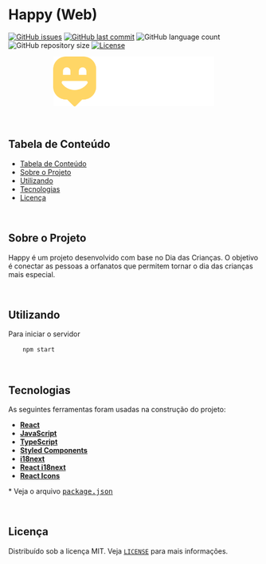 # Happy (Web)

<!-- PROJECT SHIELDS -->

[![GitHub issues](https://img.shields.io/github/issues-raw/CarlosETB/happy-web.svg)](https://github.com/CarlosETB/happy-web/issues)
[![GitHub last commit](https://img.shields.io/github/last-commit/CarlosETB/happy-web.svg)](https://github.com/CarlosETB/happy-web/commits/master)
![GitHub language count](https://img.shields.io/github/languages/count/CarlosETB/happy-web?color=%2304D361)
![GitHub repository size](https://img.shields.io/github/repo-size/CarlosETB/happy-web)
[![License](https://img.shields.io/badge/license-MIT-brightgreen)](https://github.com/CarlosETB/happy-web/stargazers)

<!-- PROJECT LOGO -->

<p align="center">
    <img height="100px" src='./src/assets/images/logo.svg' alt="Logo">
</p>

<br />

<!-- TABLE OF CONTENTS -->

## Tabela de Conteúdo

- [Tabela de Conteúdo](#tabela-de-conte%C3%BAdo)
- [Sobre o Projeto](#sobre-o-projeto)
- [Utilizando](#utilizando)
- [Tecnologias](#tecnologias)
- [Licença](#licen%C3%A7a)

<br />

<!-- ABOUT THE PROJECT -->

## Sobre o Projeto

Happy é um projeto desenvolvido com base no Dia das Crianças. O objetivo é conectar as pessoas a orfanatos que permitem tornar o dia das crianças mais especial.

<br />

<!-- USING -->

## Utilizando

Para iniciar o servidor

```sh
    npm start
```

<br />

## Tecnologias

As seguintes ferramentas foram usadas na construção do projeto:

- **[React](https://pt-br.reactjs.org/)**
- **[JavaScript](https://www.javascript.com/)**
- **[TypeScript](https://www.typescriptlang.org/)**
- **[Styled Components](https://styled-components.com/)**
- **[i18next](https://www.i18next.com/)**
- **[React i18next](https://www.i18next.com/)**
- **[React Icons](https://react-icons.github.io/react-icons/)**

\* Veja o arquivo <kbd>[package.json](./package.json)</kbd>

<br />

<!-- LICENSE -->

## Licença

Distribuído sob a licença MIT. Veja [`LICENSE`](./LICENSE) para mais informações.
